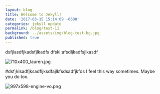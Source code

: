 ```yaml
---
layout: blog
title: Welcome to Jekyll!
date: '2017-03-15 15:14:09 -0600'
categories: jekyll update
permalink: /blog/test-11
background: ../assets/img/blog-test-bg.jpg
published: true
---
```

dsfjlasdfjkadsfjlkadfs
dfskl;afsdljkadfsjlkasdf


![710x400_lauren.jpg]({{site.baseurl}}/assets/img/710x400_lauren.jpg)

#dsf;klsadfjksadfljksdfajlkfsdsadfjkfds
I feel this way sometimes. Maybe you do too.

![997x598-engine-vo.png]({{site.baseurl}}/_drafts/997x598-engine-vo.png)

